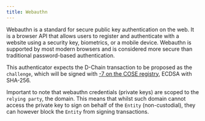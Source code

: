 ```yaml
---
title: Webauthn
---
```


Webauthn is a standard for secure public key authentication on the web. It is a browser API that allows users to
register and authenticate with a website using a security key, biometrics, or a mobile device. Webauthn is supported by
most modern browsers and is considered more secure than traditional password-based authentication.

This authenticator expects the D-Chain transaction to be proposed as the `challenge`, which will be signed with
[-7 on the COSE registry](https://www.iana.org/assignments/cose/cose.xhtml#algorithms), ECDSA with SHA-256.

Important to note that webauthn credentials (private keys) are scoped to the `relying party`, the domain. This means
that whilst such domain cannot access the private key to sign on behalf of the `Entity` (non-custodial), they can
however block the `Entity` from signing transactions.
